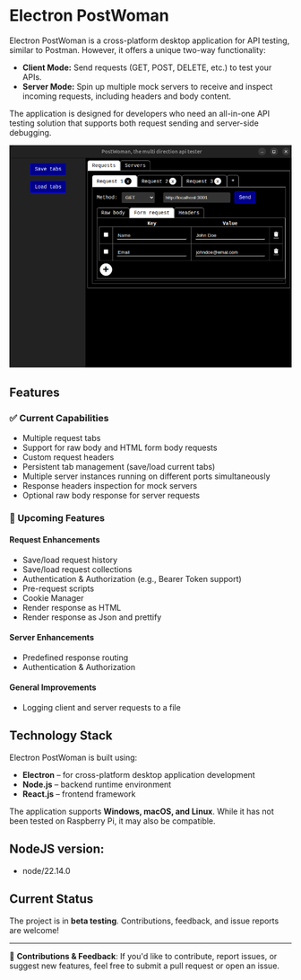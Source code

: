 # Electron PostWoman

Electron PostWoman is a cross-platform desktop application for API testing, similar to Postman. However, it offers a unique two-way functionality:  
- **Client Mode:** Send requests (GET, POST, DELETE, etc.) to test your APIs.  
- **Server Mode:** Spin up multiple mock servers to receive and inspect incoming requests, including headers and body content.

The application is designed for developers who need an all-in-one API testing solution that supports both request sending and server-side debugging.

![Screenshot 1](screenshot.png)

## Features  

### ✅ Current Capabilities  
- Multiple request tabs  
- Support for raw body and HTML form body requests  
- Custom request headers  
- Persistent tab management (save/load current tabs)  
- Multiple server instances running on different ports simultaneously  
- Response headers inspection for mock servers  
- Optional raw body response for server requests  

### 🚀 Upcoming Features  

#### **Request Enhancements**  
- Save/load request history  
- Save/load request collections  
- Authentication & Authorization (e.g., Bearer Token support)  
- Pre-request scripts  
- Cookie Manager  
- Render response as HTML
- Render response as Json and prettify

#### **Server Enhancements**  
- Predefined response routing  
- Authentication & Authorization  

#### **General Improvements**  
- Logging client and server requests to a file  

## Technology Stack  

Electron PostWoman is built using:  
- **Electron** – for cross-platform desktop application development  
- **Node.js** – backend runtime environment  
- **React.js** – frontend framework  

The application supports **Windows, macOS, and Linux**. While it has not been tested on Raspberry Pi, it may also be compatible.

## NodeJS version:
- node/22.14.0

## Current Status  

The project is in **beta testing**. Contributions, feedback, and issue reports are welcome!  

---
🔧 **Contributions & Feedback**: If you'd like to contribute, report issues, or suggest new features, feel free to submit a pull request or open an issue.  